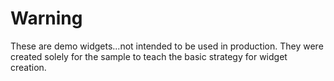 ﻿# Warning

These are demo widgets...not intended to be used in production.
They were created solely for the sample to teach the basic strategy for widget creation.